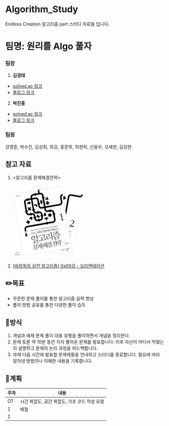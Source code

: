 # Algorithm_Study
Endless Creation 알고리즘 part 스터디 자료들 입니다.

# 팀명: 원리를 Algo 풀자
### 팀장
1.  **김경태**
- [solved.ac 링크](https://solved.ac/profile/kimgt0128) 
- [블로그 링크](https://wondrous-developer.tistory.com/) 
2. **박진홍**
- [solved.ac 링크](https://solved.ac/profile/com5942)
- [블로그 링크](https://jiinhong.github.io/)
### 팀원
 강영훈, 박수진, 김성휘, 최강, 홍준희, 최현락, 신용우, 오세현, 김강현


## 참고 자료

1. <알고리즘 문제해결전략>

    ![Untitled](./readme_images/book1.jpg)



2. [[바킹독의 실전 알고리즘] 0x00강 - 오리엔테이션](https://www.youtube.com/watch?v=LcOIobH7ues&list=PLtqbFd2VIQv4O6D6l9HcD732hdrnYb6CY)


## ✏️목표

- 꾸준한 문제 풀이를 통한 알고리즘 실력 향상
- 풀이 방법 공유를 통한 다양한 풀이 습득

## 📎방식

1. 개념과 예제 문제 풀이
대표 유형을 풀이하면서 개념을 정리한다.
2. 문제 토론
약 10분 동안 각자 풀어온 문제를 발표합니다. 이후 자신이 어디서 막혔는지 설명하고 문제의 논리 과정을 피드백합니다. 
3. 과제
다음 시간에 발표할 문제제들을 안내하고 스터디를 종료합니다.
필요에 따라 알아낸 방법이나 이해한 내용을 기록합니다.

## 📝계획

| 주차 | 내용 |
| -- | -- |
|OT | 시간 복잡도, 공간 복잡도, 기초 코드 작성 요령
|1 | 배열
|2 | 

